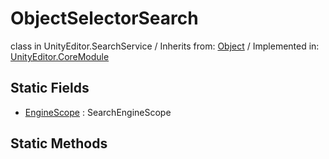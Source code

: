 # ObjectSelectorSearch
class in UnityEditor.SearchService
 / Inherits from: <a href="https://docs.unity3d.com/6000.1/Documentation/ScriptReference/Object.html">Object</a> / Implemented in: <a href="https://docs.unity3d.com/6000.1/Documentation/ScriptReference/UnityEditor.CoreModule.html">UnityEditor.CoreModule</a>

## Static Fields
- <a href="https://docs.unity3d.com/6000.1/Documentation/ScriptReference/ObjectSelectorSearch-EngineScope.html">EngineScope</a> : SearchEngineScope

## Static Methods
